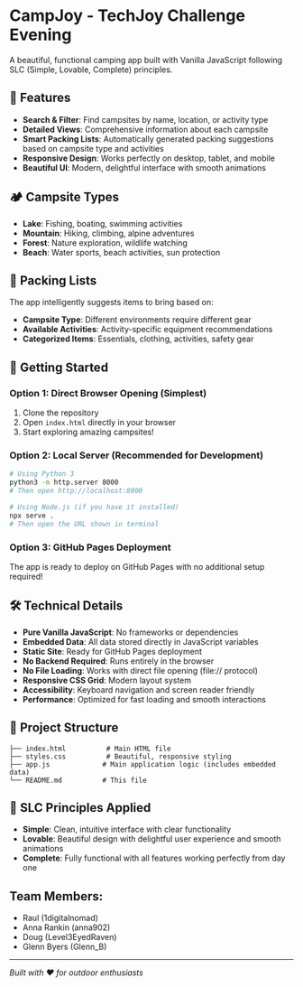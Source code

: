 # CampJoy - TechJoy Challenge Evening

A beautiful, functional camping app built with Vanilla JavaScript following SLC (Simple, Lovable, Complete) principles.

## 🌟 Features

- **Search & Filter**: Find campsites by name, location, or activity type
- **Detailed Views**: Comprehensive information about each campsite
- **Smart Packing Lists**: Automatically generated packing suggestions based on campsite type and activities
- **Responsive Design**: Works perfectly on desktop, tablet, and mobile
- **Beautiful UI**: Modern, delightful interface with smooth animations

## 🏕️ Campsite Types

- **Lake**: Fishing, boating, swimming activities
- **Mountain**: Hiking, climbing, alpine adventures
- **Forest**: Nature exploration, wildlife watching
- **Beach**: Water sports, beach activities, sun protection

## 🎒 Packing Lists

The app intelligently suggests items to bring based on:
- **Campsite Type**: Different environments require different gear
- **Available Activities**: Activity-specific equipment recommendations
- **Categorized Items**: Essentials, clothing, activities, safety gear

## 🚀 Getting Started

### Option 1: Direct Browser Opening (Simplest)
1. Clone the repository
2. Open `index.html` directly in your browser
3. Start exploring amazing campsites!

### Option 2: Local Server (Recommended for Development)
```bash
# Using Python 3
python3 -m http.server 8000
# Then open http://localhost:8000

# Using Node.js (if you have it installed)
npx serve .
# Then open the URL shown in terminal
```

### Option 3: GitHub Pages Deployment
The app is ready to deploy on GitHub Pages with no additional setup required!

## 🛠️ Technical Details

- **Pure Vanilla JavaScript**: No frameworks or dependencies
- **Embedded Data**: All data stored directly in JavaScript variables
- **Static Site**: Ready for GitHub Pages deployment
- **No Backend Required**: Runs entirely in the browser
- **No File Loading**: Works with direct file opening (file:// protocol)
- **Responsive CSS Grid**: Modern layout system
- **Accessibility**: Keyboard navigation and screen reader friendly
- **Performance**: Optimized for fast loading and smooth interactions

## 📁 Project Structure

```
├── index.html          # Main HTML file
├── styles.css          # Beautiful, responsive styling
├── app.js             # Main application logic (includes embedded data)
└── README.md          # This file
```

## 🎯 SLC Principles Applied

- **Simple**: Clean, intuitive interface with clear functionality
- **Lovable**: Beautiful design with delightful user experience and smooth animations
- **Complete**: Fully functional with all features working perfectly from day one

## Team Members:

- Raul (1digitalnomad)
- Anna Rankin (anna902)
- Doug (Level3EyedRaven)
- Glenn Byers (Glenn_B)

---

*Built with ❤️ for outdoor enthusiasts*